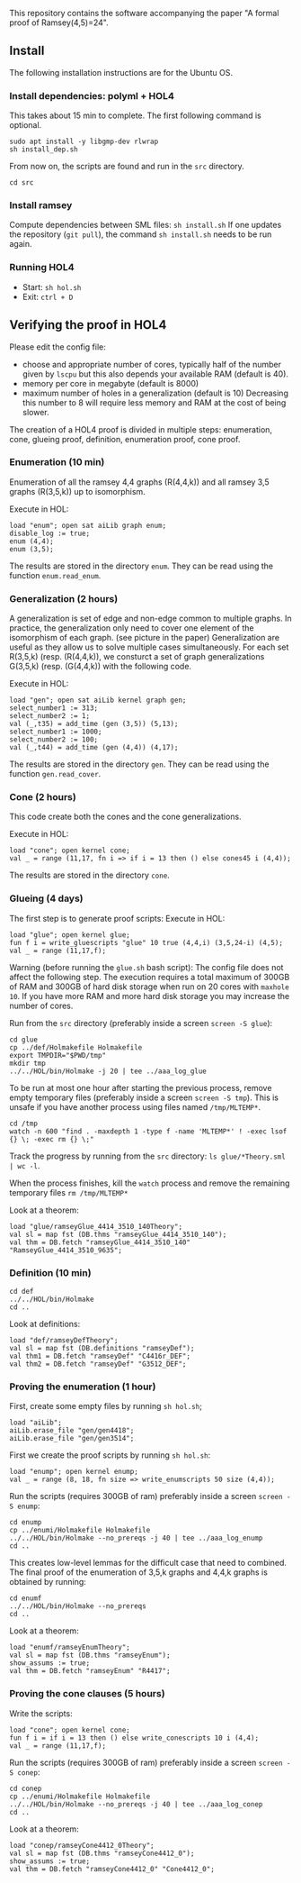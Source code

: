 This repository contains the software accompanying the paper 
"A formal proof of Ramsey(4,5)=24". 

## Install
The following installation instructions are for the Ubuntu OS.


### Install dependencies: polyml + HOL4
This takes about 15 min to complete. The first following command is optional.
``` 
sudo apt install -y libgmp-dev rlwrap
sh install_dep.sh
```

From now on, the scripts are found and run in the `src` directory.

``` 
cd src
```

### Install ramsey
Compute dependencies between SML files: `sh install.sh`
If one updates the repository (`git pull`), 
the command `sh install.sh` needs to be run again.

### Running HOL4
- Start: `sh hol.sh`
- Exit: `ctrl + D`

## Verifying the proof in HOL4
Please edit the config file: 
- choose and appropriate number of cores, 
  typically half of the number given by `lscpu` but this also depends your 
  available RAM (default is 40).
- memory per core in megabyte (default is 8000)
- maximum number of holes in a generalization (default is 10)
  Decreasing this number to 8 will require less memory and RAM 
  at the cost of being slower.

The creation of a HOL4 proof is divided in multiple steps: 
enumeration, cone, glueing proof, definition, enumeration proof, cone proof.

### Enumeration (10 min)
Enumeration of all the ramsey 4,4 graphs (R(4,4,k)) 
and all ramsey 3,5 graphs (R(3,5,k)) up to isomorphism.

Execute in HOL:
```
load "enum"; open sat aiLib graph enum;
disable_log := true;
enum (4,4);
enum (3,5);
```

The results are stored in the directory `enum`.
They can be read using the function `enum.read_enum`.

### Generalization (2 hours)
A generalization is set of edge and non-edge common to multiple graphs.
In practice, the generalization only need to cover 
one element of the isomorphism of each graph. (see picture in the paper)
Generalization are useful as they allow us to solve multiple cases 
simultaneously. For each set R(3,5,k) (resp. (R(4,4,k)), we consturct a set of 
graph generalizations G(3,5,k) (resp. (G(4,4,k)) with the following code.

Execute in HOL:
```
load "gen"; open sat aiLib kernel graph gen;
select_number1 := 313;
select_number2 := 1;
val (_,t35) = add_time (gen (3,5)) (5,13);
select_number1 := 1000;
select_number2 := 100;
val (_,t44) = add_time (gen (4,4)) (4,17);
```

The results are stored in the directory `gen`. 
They can be read using the function `gen.read_cover`.

### Cone (2 hours)

This code create both the cones and the cone generalizations.

Execute in HOL:
```
load "cone"; open kernel cone;
val _ = range (11,17, fn i => if i = 13 then () else cones45 i (4,4));
```

The results are stored in the directory `cone`. 

### Glueing (4 days)

The first step is to generate proof scripts:
Execute in HOL:
```
load "glue"; open kernel glue;
fun f i = write_gluescripts "glue" 10 true (4,4,i) (3,5,24-i) (4,5);
val _ = range (11,17,f);
```

Warning (before running the `glue.sh` bash script): 
The config file does not affect the following step.
The execution requires a total maximum of 300GB of RAM and 300GB of hard disk 
storage when run on 20 cores with `maxhole 10`. 
If you have more RAM and more hard disk storage 
you may increase the number of cores.

Run from the `src` directory (preferably inside a screen `screen -S glue`):
```
cd glue
cp ../def/Holmakefile Holmakefile
export TMPDIR="$PWD/tmp"
mkdir tmp
../../HOL/bin/Holmake -j 20 | tee ../aaa_log_glue
```

To be run at most one hour after starting the previous process,
remove empty temporary files (preferably inside a screen `screen -S tmp`).
This is unsafe if you have another process using files named `/tmp/MLTEMP*`.
```
cd /tmp
watch -n 600 "find . -maxdepth 1 -type f -name 'MLTEMP*' ! -exec lsof {} \; -exec rm {} \;"
```

Track the progress by running from the `src` directory: 
`ls glue/*Theory.sml | wc -l`.

When the process finishes, kill the `watch` process and remove the 
remaining temporary files `rm /tmp/MLTEMP*`

Look at a theorem:
```
load "glue/ramseyGlue_4414_3510_140Theory";
val sl = map fst (DB.thms "ramseyGlue_4414_3510_140");
val thm = DB.fetch "ramseyGlue_4414_3510_140" "RamseyGlue_4414_3510_9635";
```

### Definition (10 min)
```
cd def
../../HOL/bin/Holmake 
cd ..
```

Look at definitions:
```
load "def/ramseyDefTheory";
val sl = map fst (DB.definitions "ramseyDef");
val thm1 = DB.fetch "ramseyDef" "C4416r_DEF";
val thm2 = DB.fetch "ramseyDef" "G3512_DEF";
```

### Proving the enumeration (1 hour)
First, create some empty files by running `sh hol.sh`;

```
load "aiLib";
aiLib.erase_file "gen/gen4418";
aiLib.erase_file "gen/gen3514";
```

First we create the proof scripts by running `sh hol.sh`:

```
load "enump"; open kernel enump;
val _ = range (8, 18, fn size => write_enumscripts 50 size (4,4));
```

Run the scripts (requires 300GB of ram)
preferably inside a screen `screen -S enump`:

```
cd enump
cp ../enumi/Holmakefile Holmakefile
../../HOL/bin/Holmake --no_prereqs -j 40 | tee ../aaa_log_enump
cd ..
```

This creates low-level lemmas for the difficult case that need to combined.
The final proof of the enumeration of 3,5,k graphs and 4,4,k graphs
is obtained by running:

```
cd enumf
../../HOL/bin/Holmake --no_prereqs
cd ..
```

Look at a theorem:
```
load "enumf/ramseyEnumTheory";
val sl = map fst (DB.thms "ramseyEnum");
show_assums := true;
val thm = DB.fetch "ramseyEnum" "R4417";
```




### Proving the cone clauses (5 hours)

Write the scripts:
```
load "cone"; open kernel cone;
fun f i = if i = 13 then () else write_conescripts 10 i (4,4);
val _ = range (11,17,f);
```

Run the scripts (requires 300GB of ram)
preferably inside a screen `screen -S conep`:
```
cd conep
cp ../enumi/Holmakefile Holmakefile
../../HOL/bin/Holmake --no_prereqs -j 40 | tee ../aaa_log_conep
cd ..
```

Look at a theorem:
```
load "conep/ramseyCone4412_0Theory";
val sl = map fst (DB.thms "ramseyCone4412_0");
show_assums := true;
val thm = DB.fetch "ramseyCone4412_0" "Cone4412_0";
```




 
